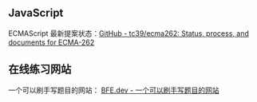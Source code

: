 ## JavaScript

ECMAScript 最新提案状态：[GitHub - tc39/ecma262: Status, process, and documents for ECMA-262](https://github.com/tc39/ecma262)

## 在线练习网站

一个可以刷手写题目的网站： [BFE.dev - 一个可以刷手写题目的网站](https://bigfrontend.dev/zh/problem/jest-assertion)